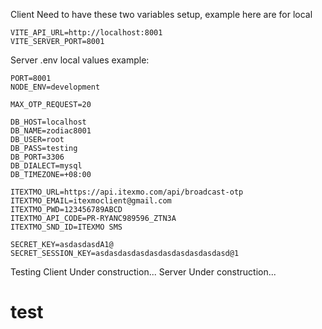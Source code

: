 Client
  Need to have these two variables setup, example here are for local
  ```
  VITE_API_URL=http://localhost:8001
  VITE_SERVER_PORT=8001
  ```

Server
  .env local values example:
  ```
  PORT=8001
  NODE_ENV=development

  MAX_OTP_REQUEST=20

  DB_HOST=localhost
  DB_NAME=zodiac8001
  DB_USER=root
  DB_PASS=testing
  DB_PORT=3306
  DB_DIALECT=mysql
  DB_TIMEZONE=+08:00

  ITEXTMO_URL=https://api.itexmo.com/api/broadcast-otp
  ITEXTMO_EMAIL=itexmoclient@gmail.com
  ITEXTMO_PWD=123456789ABCD 
  ITEXTMO_API_CODE=PR-RYANC989596_ZTN3A
  ITEXTMO_SND_ID=ITEXMO SMS

  SECRET_KEY=asdasdasdA1@
  SECRET_SESSION_KEY=asdasdasdasdasdasdasdasdasdasd@1
  ```



Testing
  Client
    Under construction...
  Server
    Under construction...

# test